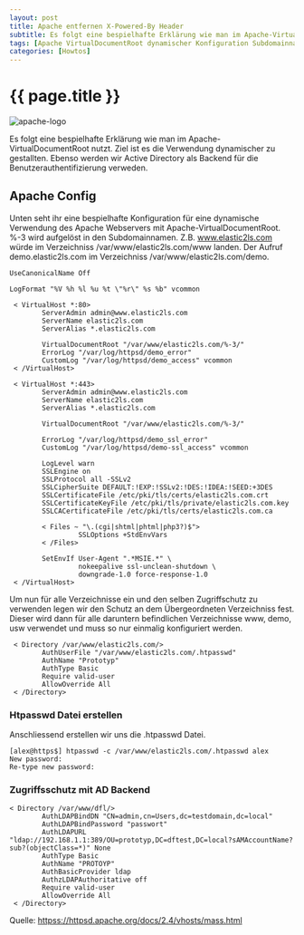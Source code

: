 ```yaml
---
layout: post
title: Apache entfernen X-Powered-By Header
subtitle: Es folgt eine bespielhafte Erklärung wie man im Apache-VirtualDocumentRoot nutzt. Ziel ist es die Verwendung dynamischer zu gestallten. Ebenso werden wir Active Directory als Backend
tags: [Apache VirtualDocumentRoot dynamischer Konfiguration Subdomainnamen Htpasswd Zugriffsschutz AuthLDAPBindDN AuthLDAPBindPassword AuthLDAPURL AuthBasicProvider Apache/2.4.29]
categories: [Howtos]
---
```

# {{ page.title }}

![apache-logo](../../img/apache-logo-300x300.webp) 

Es folgt eine bespielhafte Erklärung wie man im Apache-VirtualDocumentRoot nutzt. Ziel ist es die Verwendung dynamischer zu gestallten. Ebenso werden wir Active Directory als Backend für die Benutzerauthentifizierung verweden.

## Apache Config

Unten seht ihr eine bespielhafte Konfiguration für eine dynamische Verwendung des Apache Webservers mit Apache-VirtualDocumentRoot. %-3 wird aufgelöst in den Subdomainnamen. Z.B. www.elastic2ls.com würde im Verzeichniss /var/www/elastic2ls.com/www landen. Der Aufruf demo.elastic2ls.com im Verzeichniss /var/www/elastic2ls.com/demo.

```
UseCanonicalName Off

LogFormat "%V %h %l %u %t \"%r\" %s %b" vcommon

 < VirtualHost *:80>
        ServerAdmin admin@www.elastic2ls.com
        ServerName elastic2ls.com
        ServerAlias *.elastic2ls.com

        VirtualDocumentRoot "/var/www/elastic2ls.com/%-3/"
        ErrorLog "/var/log/httpsd/demo_error"
        CustomLog "/var/log/httpsd/demo_access" vcommon
 < /VirtualHost>

 < VirtualHost *:443>
        ServerAdmin admin@www.elastic2ls.com
        ServerName elastic2ls.com
        ServerAlias *.elastic2ls.com

        VirtualDocumentRoot "/var/www/elastic2ls.com/%-3/"

        ErrorLog "/var/log/httpsd/demo_ssl_error"
        CustomLog "/var/log/httpsd/demo-ssl_access" vcommon

        LogLevel warn
        SSLEngine on
        SSLProtocol all -SSLv2
        SSLCipherSuite DEFAULT:!EXP:!SSLv2:!DES:!IDEA:!SEED:+3DES
        SSLCertificateFile /etc/pki/tls/certs/elastic2ls.com.crt
        SSLCertificateKeyFile /etc/pki/tls/private/elastic2ls.com.key
        SSLCACertificateFile /etc/pki/tls/certs/elastic2ls.com.ca

        < Files ~ "\.(cgi|shtml|phtml|php3?)$">      
                 SSLOptions +StdEnvVars
        < /Files>

        SetEnvIf User-Agent ".*MSIE.*" \
                 nokeepalive ssl-unclean-shutdown \
                 downgrade-1.0 force-response-1.0
 < /VirtualHost>
```

Um nun für alle Verzeichnisse ein und den selben Zugriffschutz zu verwenden legen wir den Schutz an dem Übergeordneten Verzeichniss fest. Dieser wird dann für alle daruntern befindlichen Verzeichnisse www, demo, usw verwendet und muss so nur einmalig konfiguriert werden.

```
 < Directory /var/www/elastic2ls.com/>
        AuthUserFile "/var/www/elastic2ls.com/.htpasswd"
        AuthName "Prototyp"
        AuthType Basic
        Require valid-user
        AllowOverride All
 < /Directory>
```

### Htpasswd Datei erstellen

Anschliessend erstellen wir uns die .htpasswd Datei.

```
[alex@https$] htpasswd -c /var/www/elastic2ls.com/.htpasswd alex
New password:
Re-type new password:
```

### Zugriffsschutz mit AD Backend

```
< Directory /var/www/dfl/>
        AuthLDAPBindDN "CN=admin,cn=Users,dc=testdomain,dc=local"
        AuthLDAPBindPassword "passwort"
        AuthLDAPURL "ldap://192.168.1.1:389/OU=prototyp,DC=dftest,DC=local?sAMAccountName?sub?(objectClass=*)" None
        AuthType Basic
        AuthName "PROTOYP"
        AuthBasicProvider ldap
        AuthzLDAPAuthoritative off
        Require valid-user
        AllowOverride All
 < /Directory>
```

Quelle: [httpss://httpsd.apache.org/docs/2.4/vhosts/mass.html](httpss://httpsd.apache.org/docs/2.4/vhosts/mass.html)
